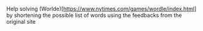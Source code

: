 Help solving (Worlde)[https://www.nytimes.com/games/wordle/index.html] by shortening the possible list of words using the feedbacks from the original site
